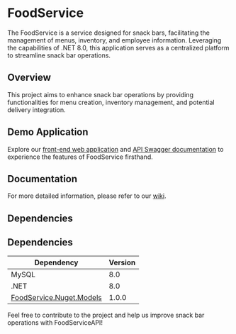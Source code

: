 # FoodService

The FoodService is a service designed for snack bars, facilitating the management of menus, inventory, and employee information. Leveraging the capabilities of .NET 8.0, this application serves as a centralized platform to streamline snack bar operations.

## Overview

This project aims to enhance snack bar operations by providing functionalities for menu creation, inventory management, and potential delivery integration. 

## Demo Application

Explore our [front-end web application](https://foodservice-api.azurewebsites.net/) and [API Swagger documentation](https://foodserviceapi20240506113327.azurewebsites.net/swagger/index.html) to experience the features of FoodService firsthand.

## Documentation

For more detailed information, please refer to our [wiki](https://foodservice.gitbook.io/foodservice/).

## Dependencies

## Dependencies

| Dependency                                                                                                                    | Version |
|-------------------------------------------------------------------------------------------------------------------------------|---------|
| MySQL                                                                                                                         | 8.0     |
| .NET                                                                                                                          | 8.0     |
| [FoodService.Nuget.Models](https://github.com/Org-FoodService/FoodService.Nuget.Models/pkgs/nuget/FoodService.Models)         | 1.0.0   |


Feel free to contribute to the project and help us improve snack bar operations with FoodServiceAPI!
